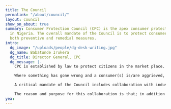 ```yaml
---
title: The Council
permalink: "/about/council/"
layout: council
show_on_about: true
summary: Consumer Protection Council (CPC) is the apex consumer protection agency
  in Nigeria. The overall mandate of the Council is to protect consumers by taking
  both preventive and remedial measures.
intro:
  dg_image: "/uploads/people/dg-desk-writing.jpg"
  dg_name: Babatunde Irukera
  dg_title: Director General, CPC
  dg_message: |-
    CPC is established by law to protect citizens in the market place. Essentially, our role is to prevent abuse, exploitation and any form of mistreatment or disregard with respect to consumers.

    Where something has gone wrong and a consumer(s) is/are aggrieved, we exercised the tools provided by laws and regulations to ensure remedies for consumers.

    A critical mandate of the Council includes collaboration with industry, trade and professional associations and other relevant stakeholders, particularly civil society.

    The reason and purpose for this collaboration is that; in addition to being an effective mechanism for educating consumers about their rights, it also provides vital channels for periodic and relevant information about emerging issues consumers need to be aware of.
yea: 
---
```


